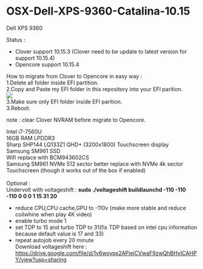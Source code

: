 # OSX-Dell-XPS-9360-Catalina-10.15

Dell XPS 9360

Status : <br/>
- Clover support 10.15.3 (Clover need to be update to latest version for support 10.15.4)<br/>
- Opencore support 10.15.4 <br/>

How to migrate from Clover to Opencore in easy way : <br/>
1.Delete all folder inside EFI partition.<br/>
2.Copy and Paste my EFI folder in this repository into your EFI parition.<br/>
<image src='https://raw.githubusercontent.com/kadaluarsa/OSX-XPS-9360-Catalina/master/asset/mypartition.png'/>
<br/>
3.Make sure only EFI folder inside EFI parition.<br/>
3.Reboot.<br/>

note : clear Clover NVRAM before migrate to Opencore.<br/>

Intel i7-7560U<br/>
16GB RAM LPDDR3<br/>
Sharp SHP144 LQ133Z1 QHD+ (3200x1800) Touchscreen display<br/>
Samsung SM961 SSD<br/>
Wifi replace with BCM943602CS<br/>
Samsung SM961 NVMe 512 sector better replace with NVMe 4k sector<br/>
Touchscreen (though it works out of the box if enabled)<br/><br/>
Optional : <br/>
Undervolt with voltageshift : <b>sudo ./voltageshift buildlaunchd -110 -110 -110 0 0 0 1 15 31 20</b><br/>
- reduce CPU,CPU cache,GPU to -110v (make more stable and reduce coilwhine when play 4K video)<br/> 
- enable turbo mode 1<br/>
- set TDP to 15 and turbo TDP to 31(fix TDP based on intel cpu information because default value is 17 and 33)<br/>
- repeat autojob every 20 minute<br/>
Download voltageshift here : https://drive.google.com/file/d/1v6woypx2APiejCVwaF9zwQhBHyICAHPY/view?usp=sharing<br/>
